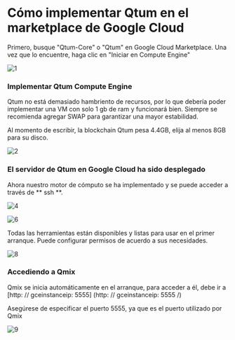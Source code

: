 # Cómo implementar Qtum en el marketplace de Google Cloud

Primero, busque "Qtum-Core" o "Qtum" en Google Cloud Marketplace. Una vez que lo encuentre, haga clic en "Iniciar en Compute Engine"

![1](https://docs.qtum.site/en/gcpgettingstarted/1.png)

### Implementar Qtum Compute Engine

Qtum no está demasiado hambriento de recursos, por lo que debería poder implementar una VM con solo 1 gb de ram y funcionará bien. Siempre se recomienda agregar SWAP para garantizar una mayor estabilidad.

Al momento de escribir, la blockchain Qtum pesa 4.4GB, elija al menos 8GB para su disco.

![2](https://docs.qtum.site/en/gcpgettingstarted/2.png)

### El servidor de Qtum en Google Cloud ha sido desplegado

Ahora nuestro motor de cómputo se ha implementado y se puede acceder a través de ** ssh **.

![4](https://docs.qtum.site/en/gcpgettingstarted/4.png)

![6](https://docs.qtum.site/en/gcpgettingstarted/6.png)

Todas las herramientas están disponibles y listas para usar en el primer arranque. Puede configurar permisos de acuerdo a sus necesidades.

![8](https://docs.qtum.site/en/gcpgettingstarted/8.png)

### Accediendo a Qmix

Qmix se inicia automáticamente en el arranque, para acceder a él, debe ir a [http: // gceinstanceip: 5555] (http: // gceinstanceip: 5555 /)

Asegúrese de especificar el puerto 5555, ya que es el puerto utilizado por Qmix

![9](https://docs.qtum.site/en/gcpgettingstarted/9.png)

[
](https://docs.qtum.site/en/Qtum-AWS/)